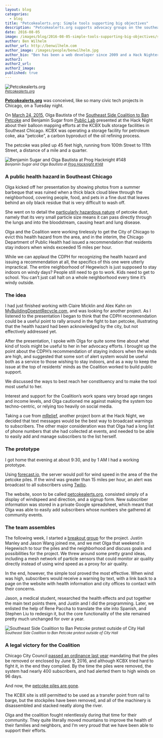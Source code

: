 ```yaml
---
layout: blog
categories: 
  - blog
title: "Petcokealerts.org: Simple tools supporting big objectives"
description: "Petcokealerts.org supports advocacy groups on the southeast side in their fight against an environmental injustice."
date: 2016-08-05
image: /images/blog/2016-08-05-simple-tools-supporting-big-objectives/screenshot.jpg
author: Ben Wilhelm
author_url: http://benwilhelm.com
author_image: /images/people/benwilhelm.jpg
author_bio: "Ben has been a web developer since 2009 and a Hack Nighter since 2014. He loves his wife, his son, and Chicago. And empanadas."
author2: 
author2_url: 
author2_image: 
published: true
---
```


<p class="text-center"><img src="/images/blog/2016-08-05-simple-tools-supporting-big-objectives/screenshot.jpg" alt="Petcokealerts.org" class="img-thumbnail"/><br />

<small>
    <em><a href='http://Petcokealerts.org' target='_blank'>Petcokealerts.org</a></em>
</small>
</p>

**[Petcokealerts.org](http://Petcokealerts.org)** was conceived, like so many civic tech projects in Chicago, on a Tuesday night. 

On [March 24, 2015][hacknight], Olga Bautista of the [Southeast Side Coalition to Ban Petcoke][coalition] and Benjamin Sugar from [Public Lab][publiclab] presented at the Hack Night about their balloon mapping efforts at the KCBX bulk storage facilities in Southeast Chicago. KCBX was operating a storage facility for petroleum coke, aka “petcoke”, a carbon byproduct of the oil refining process. 

The petcoke was piled up 45 feet high, running from 100th Street to 111th Street, a distance of a mile and a quarter. 

[hacknight]: /events/2015/03/24/diy-environmental-monitoring.html
[coalition]: https://www.facebook.com/Chicago-South-East-Side-Coalition-To-Ban-Petcoke-848330295223606
[publiclab]: https://publiclab.org/

<p class="text-center"><img src="/images/chihacknight-148-sugar-bautista.jpg" alt="Benjamin Sugar and Olga Bautista at Prog Hacknight #148" class="img-thumbnail"/><br />

<small>
    <em>Benjamin Sugar and Olga Bautista at <a href='/events/2015/03/24/diy-environmental-monitoring.html'>Prog Hacknight #148</a></em>
</small>
</p>

### A public health hazard in Southeast Chicago

Olga kicked off her presentation by showing photos from a summer barbeque that was ruined when a thick black cloud blew through the neighborhood, covering people, food, and pets in a fine dust that leaves behind an oily black residue that is very difficult to wash off. 

She went on to detail the [particularly hazardous nature][cdph-pamphlet] of petcoke dust, namely that its very small particle size means it can pass directly through the lungs and into the bloodstream, causing heart and lung disease. 

Olga and the Coalition were working tirelessly to get the City of Chicago to evict this health hazard from the area, and in the interim, the Chicago Department of Public Health had issued a recommendation that residents stay indoors when winds exceeded 15 miles per hour. 

While we can applaud the CDPH for recognizing the health hazard and issuing a recommendation at all, the specifics of this one were utterly impractical. The entire neighborhood of Hegewisch is just supposed to stay indoors on windy days? People still need to go to work. Kids need to get to school. You can’t just call halt on a whole neighborhood every time it’s windy outside. 

[cdph-pamphlet]: https://www3.epa.gov/airnow/particle/pm-color.pdf

### The idea

I had just finished working with Claire Micklin and Alex Kahn on [MyBuildingDoesntRecycle.com][mbdr], and was looking for another project. As I listened to the presentation I began to think that the CDPH recommendation could be a useful point to rally around in the fight to ban petcoke, illustrating that the health hazard had been acknowledged by the city, but not effectively addressed yet. 

After the presentation, I spoke with Olga for quite some time about what kind of tools might be useful to her in her advocacy efforts. I brought up the point about the CDPH’s recommendation of staying indoors when the winds are high, and suggested that some sort of alert system would be useful both as a service to those wishing to stay indoors, and as a way to keep the issue at the top of residents’ minds as the Coalition worked to build public support.  

[mbdr]: http://mybuildingdoesntrecycle.com

We discussed the ways to best reach her constituency and to make the tool most useful to her.  

Interest and support for the Coalition’s work spans very broad age ranges and income levels, and Olga cautioned me against making the system too techno-centric, or relying too heavily on social media. 

Taking a cue from [mRelief][mrelief], another project born at the Hack Night, we decided that text messages would be the best way to broadcast warnings to subscribers. The other major consideration was that Olga had a long list of phone numbers that she had collected at events, and needed to be able to easily add and manage subscribers to the list herself.  

[mrelief]: http://mrelief.com

### The prototype

I got home that evening at about 9:30, and by 1 AM I had a working prototype. 

Using [forecast.io][f.io], the server would poll for wind speed in the area of the the petcoke piles.  If the wind was greater than 15 miles per hour, an alert was broadcast to all subscribers using [Twilio][twilio]. 

The website, soon to be called [petcokealerts.org][petcokealerts], consisted simply of a display of windspeed and direction, and a signup form. New subscriber information was stored in a private Google spreadsheet, which meant that Olga was able to easily add subscribers whose numbers she gathered at community events.

[f.io]: http://forecast.io
[twilio]: http://twilio.com
[petcokealerts]: http://petcokealerts.org

### The team assembles

The following week, I started a [breakout group][breakout] for the project. Justin Manley and Jason Wang joined me, and we met Olga that weekend in Hegewisch to tour the piles and the neighborhood and discuss goals and possibilities for the project. We threw around some pretty grand ideas, including a mesh network of particle sensors that could monitor air quality directly instead of using wind speed as a proxy for air quality. 

In the end, however, the simple tool proved the most effective. When wind was high, subscribers would receive a warning by text, with a link back to a page on the website with health information and city offices to contact with their concerns. 

Jason, a medical student, researched the health effects and put together the main text points there, and Justin and I did the programming.  Later, we enlisted the help of Rene Paccha to translate the site into Spanish, and Stephen Liu to redesign it, but the core functionality of the site remained pretty much unchanged for over a year.

[breakout]: https://chihacknight.org/breakouts.html

<p class="text-center"><img src="/images/blog/2016-08-05-simple-tools-supporting-big-objectives/cityhallpetcokeprotest.jpg" alt="Southeast Side Coalition to Ban Petcoke protest outside of City Hall" class="img-thumbnail"/><br />

<small>
    <em>Southeast Side Coalition to Ban Petcoke protest outside of City Hall</em>
</small>
</p>

### A legal victory for the Coalition

Chicago City Council [passed an ordinance last year](https://chicago.councilmatic.org/legislation/o-2014-9766/) mandating that the piles be removed or enclosed by June 9, 2016, and although KCBX tried hard to fight it, in the end they complied. By the time the piles were removed, the system had nearly 400 subscribers, and had alerted them to high winds on 96 days. 

And now, the [petcoke piles are gone](http://progressillinois.com/quick-hits/content/2016/06/09/chicagos-southeast-siders-secure-petcoke-victory-detail-next-steps). 

The KCBX site is still permitted to be used as a transfer point from rail to barge, but the stockpiles have been removed, and all of the machinery is disassembled and stacked neatly along the river. 

Olga and the coalition fought relentlessly during that time for their community. They quite literally moved mountains to improve the health of their families and neighbors, and I’m very proud that we have been able to support their efforts.  
